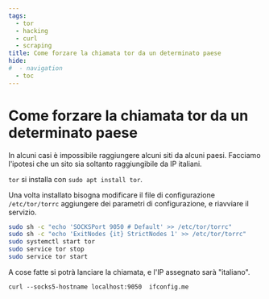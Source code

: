 ```yaml
---
tags:
  - tor
  - hacking
  - curl
  - scraping
title: Come forzare la chiamata tor da un determinato paese
hide:
#  - navigation
  - toc
---
```


# Come forzare la chiamata tor da un determinato paese

In alcuni casi è impossibile raggiungere alcuni siti da alcuni paesi. Facciamo l'ipotesi che un sito sia soltanto raggiungibile da IP italiani.

`tor` si installa con `sudo apt install tor`.

Una volta installato bisogna modificare il file di configurazione `/etc/tor/torrc` aggiungere dei parametri di configurazione, e riavviare il servizio.


```bash
sudo sh -c "echo 'SOCKSPort 9050 # Default' >> /etc/tor/torrc"
sudo sh -c "echo 'ExitNodes {it} StrictNodes 1' >> /etc/tor/torrc"
sudo systemctl start tor
sudo service tor stop
sudo service tor start
```

A cose fatte si potrà lanciare la chiamata, e l'IP assegnato sarà "italiano".

```
curl --socks5-hostname localhost:9050  ifconfig.me
```
